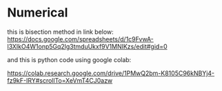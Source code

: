 # Numerical
this is bisection method in link below:
https://docs.google.com/spreadsheets/d/1c9FvwA-l3XIkO4W1onp5Gq2lg3tmduUkxf9V1MNIKzs/edit#gid=0

and this is python code using google colab:

https://colab.research.google.com/drive/1PMwQ2bm-K8105C96kNBYj4-fz9kF-IRY#scrollTo=XeVmT4CJ0azw



